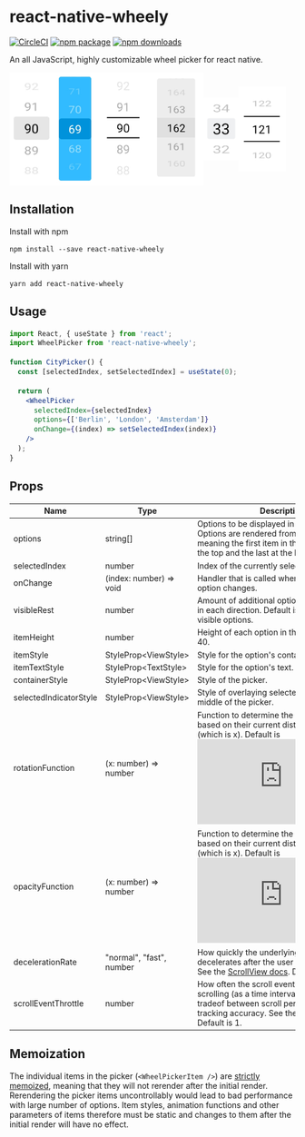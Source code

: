 # react-native-wheely

[![CircleCI](https://circleci.com/gh/erksch/react-native-wheely.svg?style=svg)](https://circleci.com/gh/erksch/react-native-wheely)
[![npm package](https://badge.fury.io/js/react-native-wheely.svg)](https://www.npmjs.com/package/react-native-wheely)
[![npm downloads](https://img.shields.io/npm/dm/react-native-wheely.svg)](https://www.npmjs.com/package/react-native-wheely)

An all JavaScript, highly customizable wheel picker for react native.

<img src="./screenshots/design_5_gray.jpg" align="center"  alt="drawing" height="200"/><img src="./screenshots/design_5_blue.jpg" align="center" alt="drawing" height="200"/><img src="./screenshots/design_5_plane.jpg" align="center"  alt="drawing" height="200" /><img src="./screenshots/design_5_gray_box.jpg" align="center" alt="drawing" height="200" /><img src="./screenshots/design_3_gray.jpg" align="center" alt="drawing" height="110" /><img src="./screenshots/design_3_plane.jpg" align="center" alt="drawing" height="150" />

## Installation

Install with npm

```
npm install --save react-native-wheely
```

Install with yarn

```
yarn add react-native-wheely
```

## Usage

```jsx
import React, { useState } from 'react';
import WheelPicker from 'react-native-wheely';

function CityPicker() {
  const [selectedIndex, setSelectedIndex] = useState(0);

  return (
    <WheelPicker
      selectedIndex={selectedIndex}
      options={['Berlin', 'London', 'Amsterdam']}
      onChange={(index) => setSelectedIndex(index)}
    />
  );
}
```

## Props

| Name                   | Type                     | Description                                                                                                                                                                                                                                                                       |
| ---------------------- | ------------------------ | --------------------------------------------------------------------------------------------------------------------------------------------------------------------------------------------------------------------------------------------------------------------------------- |
| options                | string[]                 | Options to be displayed in the wheel picker. Options are rendered from top to bottom, meaning the first item in the options will be at the top and the last at the bottom.                                                                                                        |
| selectedIndex          | number                   | Index of the currently selected option.                                                                                                                                                                                                                                           |
| onChange               | (index: number) => void  | Handler that is called when the selected option changes.                                                                                                                                                                                                                          |
| visibleRest            | number                   | Amount of additional options that are visible in each direction. Default is 2, resulting in 5 visible options.                                                                                                                                                                    |
| itemHeight             | number                   | Height of each option in the picker. Default is 40.                                                                                                                                                                                                                               |
| itemStyle              | StyleProp\<ViewStyle\>   | Style for the option's container.                                                                                                                                                                                                                                                 |
| itemTextStyle          | StyleProp\<TextStyle\>   | Style for the option's text.                                                                                                                                                                                                                                                      |
| containerStyle         | StyleProp\<ViewStyle\>   | Style of the picker.                                                                                                                                                                                                                                                              |
| selectedIndicatorStyle | StyleProp\<ViewStyle\>   | Style of overlaying selected-indicator in the middle of the picker.                                                                                                                                                                                                               |
| rotationFunction       | (x: number) => number    | Function to determine the x rotation of items based on their current distance to the center (which is x). Default is ![rotation equation](https://latex.codecogs.com/gif.latex?%5Csmall%20f%28x%29%20%3D%201%20-%20%5Cleft%20%28%201%5Cover2%20%5Cright%20%29%20%5E%7Bx%7D)       |
| opacityFunction        | (x: number) => number    | Function to determine the opacity of items based on their current distance to the center (which is x). Default is ![opacity equation](https://latex.codecogs.com/gif.latex?%5Csmall%20f%28x%29%20%3D%20%5Cleft%20%28%201%5Cover3%20%5Cright%20%29%20%5E%7Bx%7D)                   |
| decelerationRate       | "normal", "fast", number | How quickly the underlying scroll view decelerates after the user lifts their finger. See the [ScrollView docs](https://facebook.github.io/react-native/docs/scrollview.html#decelerationrate). Default is "fast".                                                                |
| scrollEventThrottle    | number                   | How often the scroll event will be fired while scrolling (as a time interval in ms). Impacts tradeof between scroll performance and tracking accuracy. See the [ScrollView docs](https://facebook.github.io/react-native/docs/scrollview.html#scrolleventthrottle). Default is 1. |

## Memoization

The individual items in the picker (`<WheelPickerItem />`) are [strictly memoized](https://github.com/erksch/react-native-wheely/blob/master/src/WheelPickerItem.tsx#L109-L114), meaning that they will not rerender after the initial render. Rerendering the picker items uncontrollably would lead to bad performance with large number of options. Item styles, animation functions and other parameters of items therefore must be static and changes to them after the initial render will have no effect.
